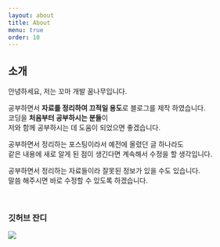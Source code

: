 ```yaml
---
layout: about
title: About
menu: true
order: 10
---
```


## 소개

안녕하세요, 저는 꼬마 개발 꿈나무입니다.  
  
공부하면서 **자료를 정리하여 끄적일 용도**로 블로그를 제작 하였습니다.  
코딩을 **처음부터 공부하시는 분들**이  
저와 함께 공부하시는 데 도움이 되었으면 좋겠습니다.  

공부하면서 정리하는 포스팅이라서 예전에 올렸던 글 하나라도  
같은 내용에 새로 알게 된 점이 생긴다면 계속해서 수정을 할 생각입니다.  

공부하면서 정리하는 자료들이라 잘못된 정보가 있을 수도 있습니다.  
말씀 해주시면 바로 수정할 수 있도록 하겠습니다.
  
<br>
  
### 깃허브 잔디  
<img src="https://ghchart.rshah.org/219138/hminkim"/>

